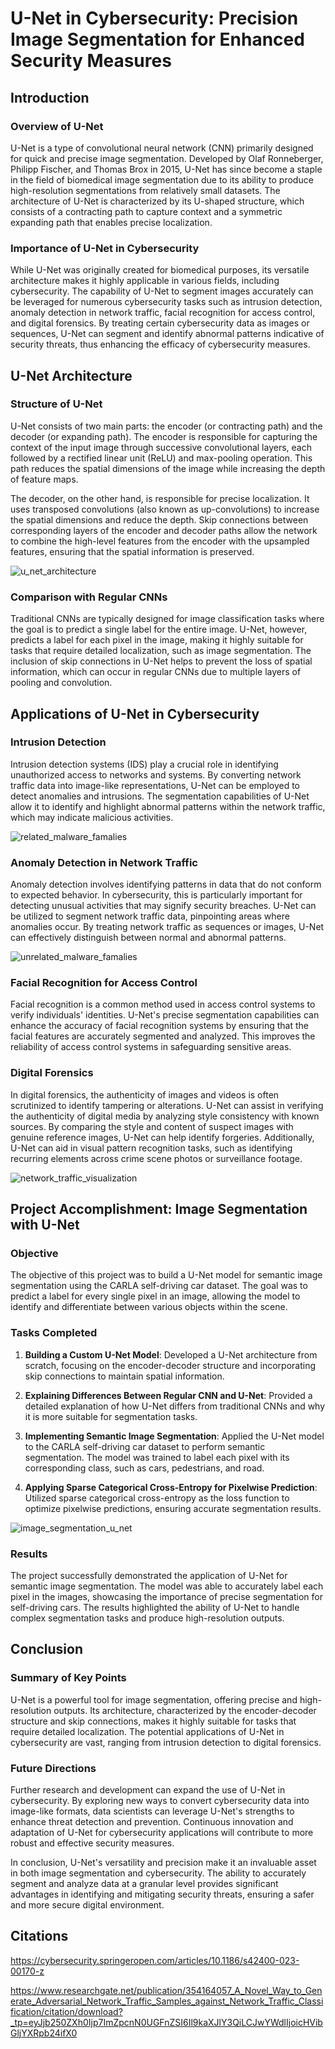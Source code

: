 # U-Net in Cybersecurity: Precision Image Segmentation for Enhanced Security Measures

## Introduction

### Overview of U-Net

U-Net is a type of convolutional neural network (CNN) primarily designed for quick and precise image segmentation. Developed by Olaf Ronneberger, Philipp Fischer, and Thomas Brox in 2015, U-Net has since become a staple in the field of biomedical image segmentation due to its ability to produce high-resolution segmentations from relatively small datasets. The architecture of U-Net is characterized by its U-shaped structure, which consists of a contracting path to capture context and a symmetric expanding path that enables precise localization.

### Importance of U-Net in Cybersecurity

While U-Net was originally created for biomedical purposes, its versatile architecture makes it highly applicable in various fields, including cybersecurity. The capability of U-Net to segment images accurately can be leveraged for numerous cybersecurity tasks such as intrusion detection, anomaly detection in network traffic, facial recognition for access control, and digital forensics. By treating certain cybersecurity data as images or sequences, U-Net can segment and identify abnormal patterns indicative of security threats, thus enhancing the efficacy of cybersecurity measures.

## U-Net Architecture

### Structure of U-Net

U-Net consists of two main parts: the encoder (or contracting path) and the decoder (or expanding path). The encoder is responsible for capturing the context of the input image through successive convolutional layers, each followed by a rectified linear unit (ReLU) and max-pooling operation. This path reduces the spatial dimensions of the image while increasing the depth of feature maps.

The decoder, on the other hand, is responsible for precise localization. It uses transposed convolutions (also known as up-convolutions) to increase the spatial dimensions and reduce the depth. Skip connections between corresponding layers of the encoder and decoder paths allow the network to combine the high-level features from the encoder with the upsampled features, ensuring that the spatial information is preserved.

![u_net_architecture](img/u-net-architecture.png)

### Comparison with Regular CNNs

Traditional CNNs are typically designed for image classification tasks where the goal is to predict a single label for the entire image. U-Net, however, predicts a label for each pixel in the image, making it highly suitable for tasks that require detailed localization, such as image segmentation. The inclusion of skip connections in U-Net helps to prevent the loss of spatial information, which can occur in regular CNNs due to multiple layers of pooling and convolution.

## Applications of U-Net in Cybersecurity

### Intrusion Detection

Intrusion detection systems (IDS) play a crucial role in identifying unauthorized access to networks and systems. By converting network traffic data into image-like representations, U-Net can be employed to detect anomalies and intrusions. The segmentation capabilities of U-Net allow it to identify and highlight abnormal patterns within the network traffic, which may indicate malicious activities.

![related_malware_famalies](img/related_malware_families.webp)

### Anomaly Detection in Network Traffic

Anomaly detection involves identifying patterns in data that do not conform to expected behavior. In cybersecurity, this is particularly important for detecting unusual activities that may signify security breaches. U-Net can be utilized to segment network traffic data, pinpointing areas where anomalies occur. By treating network traffic as sequences or images, U-Net can effectively distinguish between normal and abnormal patterns.

![unrelated_malware_famalies](img/unrelated_malware_famalies.webp)

### Facial Recognition for Access Control

Facial recognition is a common method used in access control systems to verify individuals' identities. U-Net's precise segmentation capabilities can enhance the accuracy of facial recognition systems by ensuring that the facial features are accurately segmented and analyzed. This improves the reliability of access control systems in safeguarding sensitive areas.

### Digital Forensics

In digital forensics, the authenticity of images and videos is often scrutinized to identify tampering or alterations. U-Net can assist in verifying the authenticity of digital media by analyzing style consistency with known sources. By comparing the style and content of suspect images with genuine reference images, U-Net can help identify forgeries. Additionally, U-Net can aid in visual pattern recognition tasks, such as identifying recurring elements across crime scene photos or surveillance footage.

![network_traffic_visualization](img/Visualization-of-20-types-of-network-traffic-and-consistency-in-the-same-type.png)

## Project Accomplishment: Image Segmentation with U-Net

### Objective

The objective of this project was to build a U-Net model for semantic image segmentation using the CARLA self-driving car dataset. The goal was to predict a label for every single pixel in an image, allowing the model to identify and differentiate between various objects within the scene.

### Tasks Completed

1. **Building a Custom U-Net Model**: Developed a U-Net architecture from scratch, focusing on the encoder-decoder structure and incorporating skip connections to maintain spatial information.

2. **Explaining Differences Between Regular CNN and U-Net**: Provided a detailed explanation of how U-Net differs from traditional CNNs and why it is more suitable for segmentation tasks.

3. **Implementing Semantic Image Segmentation**: Applied the U-Net model to the CARLA self-driving car dataset to perform semantic segmentation. The model was trained to label each pixel with its corresponding class, such as cars, pedestrians, and road.

4. **Applying Sparse Categorical Cross-Entropy for Pixelwise Prediction**: Utilized sparse categorical cross-entropy as the loss function to optimize pixelwise predictions, ensuring accurate segmentation results.

![image_segmentation_u_net](img/image_segmentation_u_net.png)

### Results

The project successfully demonstrated the application of U-Net for semantic image segmentation. The model was able to accurately label each pixel in the images, showcasing the importance of precise segmentation for self-driving cars. The results highlighted the ability of U-Net to handle complex segmentation tasks and produce high-resolution outputs.

## Conclusion

### Summary of Key Points

U-Net is a powerful tool for image segmentation, offering precise and high-resolution outputs. Its architecture, characterized by the encoder-decoder structure and skip connections, makes it highly suitable for tasks that require detailed localization. The potential applications of U-Net in cybersecurity are vast, ranging from intrusion detection to digital forensics.

### Future Directions

Further research and development can expand the use of U-Net in cybersecurity. By exploring new ways to convert cybersecurity data into image-like formats, data scientists can leverage U-Net's strengths to enhance threat detection and prevention. Continuous innovation and adaptation of U-Net for cybersecurity applications will contribute to more robust and effective security measures.

In conclusion, U-Net's versatility and precision make it an invaluable asset in both image segmentation and cybersecurity. The ability to accurately segment and analyze data at a granular level provides significant advantages in identifying and mitigating security threats, ensuring a safer and more secure digital environment.

## Citations

https://cybersecurity.springeropen.com/articles/10.1186/s42400-023-00170-z

https://www.researchgate.net/publication/354164057_A_Novel_Way_to_Generate_Adversarial_Network_Traffic_Samples_against_Network_Traffic_Classification/citation/download?_tp=eyJjb250ZXh0Ijp7ImZpcnN0UGFnZSI6Il9kaXJlY3QiLCJwYWdlIjoicHVibGljYXRpb24ifX0
